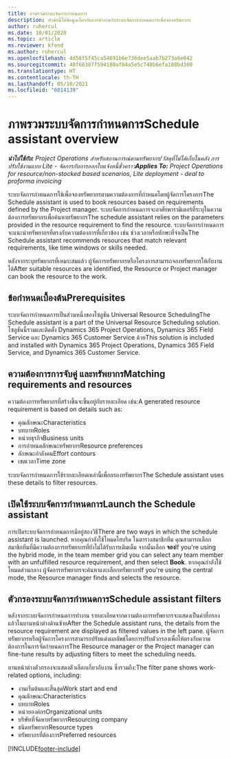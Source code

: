 ```yaml
---
title: ภาพรวมระบบจัดการกำหนดการ
description: หัวข้อนี้ให้ข้อมูลเกี่ยวกับการทำงานกับระบบจัดการกำหนดการเพื่อจองทรัพยากร
author: ruhercul
ms.date: 10/01/2020
ms.topic: article
ms.reviewer: kfend
ms.author: ruhercul
ms.openlocfilehash: 4d58f5f45ca54691b6e736dee5aab7b273a8e042
ms.sourcegitcommit: 40f68387f594180af64a5e5c748b6efa188bd300
ms.translationtype: HT
ms.contentlocale: th-TH
ms.lasthandoff: 05/10/2021
ms.locfileid: "6014139"
---
```

# <a name="schedule-assistant-overview"></a><span data-ttu-id="2b0df-103">ภาพรวมระบบจัดการกำหนดการ</span><span class="sxs-lookup"><span data-stu-id="2b0df-103">Schedule assistant overview</span></span>

<span data-ttu-id="2b0df-104">_**นำไปใช้กับ:** Project Operations สำหรับสถานการณ์ตามทรัพยากร/วัสดุที่ไม่ได้เก็บในคลัง การปรับใช้งานแบบ Lite - จัดการกับการออกใบแจ้งหนี้ชั่วคราว_</span><span class="sxs-lookup"><span data-stu-id="2b0df-104">_**Applies To:** Project Operations for resource/non-stocked based scenarios, Lite deployment - deal to proforma invoicing_</span></span>

<span data-ttu-id="2b0df-105">ระบบจัดการกำหนดการใช้เพื่อจองทรัพยากรตามความต้องการที่กำหนดโดยผู้จัดการโครงการ</span><span class="sxs-lookup"><span data-stu-id="2b0df-105">The Schedule assistant is used to book resources based on requirements defined by the Project manager.</span></span> <span data-ttu-id="2b0df-106">ระบบจัดการกำหนดการจะอาศัยพารามิเตอร์ที่ระบุในความต้องการทรัพยากรเพื่อค้นหาทรัพยากร</span><span class="sxs-lookup"><span data-stu-id="2b0df-106">The schedule assistant relies on the parameters provided in the resource requirement to find the resource.</span></span> <span data-ttu-id="2b0df-107">ระบบจัดการกำหนดการจะแนะนำทรัพยากรที่ตรงกับความต้องการที่เกี่ยวข้อง เช่น ช่วงเวลาหรือทักษะที่จำเป็น</span><span class="sxs-lookup"><span data-stu-id="2b0df-107">The Schedule assistant recommends resources that match relevant requirements, like time windows or skills needed.</span></span>

<span data-ttu-id="2b0df-108">หลังจากระบุทรัพยากรที่เหมาะสมแล้ว ผู้จัดการทรัพยากรหรือโครงการสามารถจองทรัพยากรให้กับงานได้</span><span class="sxs-lookup"><span data-stu-id="2b0df-108">After suitable resources are identified, the Resource or Project manager can book the resource to the work.</span></span>

## <a name="prerequisites"></a><span data-ttu-id="2b0df-109">ข้อกำหนดเบื้องต้น</span><span class="sxs-lookup"><span data-stu-id="2b0df-109">Prerequisites</span></span>

<span data-ttu-id="2b0df-110">ระบบจัดการกำหนดการเป็นส่วนหนึ่งของโซลูชัน Universal Resource Scheduling</span><span class="sxs-lookup"><span data-stu-id="2b0df-110">The Schedule assistant is a part of the Universal Resource Scheduling solution.</span></span> <span data-ttu-id="2b0df-111">โซลูชันนี้รวมและติดตั้ง Dynamics 365 Project Operations, Dynamics 365 Field Service และ Dynamics 365 Customer Service ด้วย</span><span class="sxs-lookup"><span data-stu-id="2b0df-111">This solution is included and installed with Dynamics 365 Project Operations, Dynamics 365 Field Service, and Dynamics 365 Customer Service.</span></span>

## <a name="matching-requirements-and-resources"></a><span data-ttu-id="2b0df-112">ความต้องการการจับคู่ และทรัพยากร</span><span class="sxs-lookup"><span data-stu-id="2b0df-112">Matching requirements and resources</span></span>

<span data-ttu-id="2b0df-113">ความต้องการทรัพยากรที่สร้างขึ้นจะขึ้นอยู่กับรายละเอียด เช่น:</span><span class="sxs-lookup"><span data-stu-id="2b0df-113">A generated resource requirement is based on details such as:</span></span>

-   <span data-ttu-id="2b0df-114">คุณลักษณะ</span><span class="sxs-lookup"><span data-stu-id="2b0df-114">Characteristics</span></span>
-   <span data-ttu-id="2b0df-115">บทบาท</span><span class="sxs-lookup"><span data-stu-id="2b0df-115">Roles</span></span>
-   <span data-ttu-id="2b0df-116">หน่วยธุรกิจ</span><span class="sxs-lookup"><span data-stu-id="2b0df-116">Business units</span></span>
-   <span data-ttu-id="2b0df-117">การกำหนดลักษณะทรัพยากร</span><span class="sxs-lookup"><span data-stu-id="2b0df-117">Resource preferences</span></span>
-   <span data-ttu-id="2b0df-118">ลักษณะกำลังคน</span><span class="sxs-lookup"><span data-stu-id="2b0df-118">Effort contours</span></span>
-   <span data-ttu-id="2b0df-119">เขตเวลา</span><span class="sxs-lookup"><span data-stu-id="2b0df-119">Time zone</span></span>

<span data-ttu-id="2b0df-120">ระบบจัดการกำหนดการใช้รายละเอียดเหล่านี้เพื่อกรองทรัพยากร</span><span class="sxs-lookup"><span data-stu-id="2b0df-120">The Schedule assistant uses these details to filter resources.</span></span>

## <a name="launch-the-schedule-assistant"></a><span data-ttu-id="2b0df-121">เปิดใช้ระบบจัดการกำหนดการ</span><span class="sxs-lookup"><span data-stu-id="2b0df-121">Launch the Schedule assistant</span></span>

<span data-ttu-id="2b0df-122">การเปิดระบบจัดการกำหนดการมีอยู่สองวิธี</span><span class="sxs-lookup"><span data-stu-id="2b0df-122">There are two ways in which the schedule assistant is launched.</span></span> <span data-ttu-id="2b0df-123">หากคุณกำลังใช้โหมดไฮบริด ในตารางสมาชิกทีม คุณสามารถเลือกสมาชิกทีมที่มีความต้องการทรัพยากรที่ยังไม่ได้รับการเติมเต็ม จากนั้นเลือก **จอง**</span><span class="sxs-lookup"><span data-stu-id="2b0df-123">If you're using the hybrid mode, in the team member grid you can select any team member with an unfulfilled resource requirement, and then select **Book**.</span></span> <span data-ttu-id="2b0df-124">หากคุณกำลังใช้โหมดส่วนกลาง ผู้จัดการทรัพยากรจะค้นหาและเลือกทรัพยากร</span><span class="sxs-lookup"><span data-stu-id="2b0df-124">If you're using the central mode, the Resource manager finds and selects the resource.</span></span>

## <a name="schedule-assistant-filters"></a><span data-ttu-id="2b0df-125">ตัวกรองระบบจัดการกำหนดการ</span><span class="sxs-lookup"><span data-stu-id="2b0df-125">Schedule assistant filters</span></span>

<span data-ttu-id="2b0df-126">หลังจากระบบจัดการกำหนดการทำงาน รายละเอียดจากความต้องการทรัพยากรจะแสดงเป็นค่าที่กรองแล้วในบานหน้าต่างด้านซ้าย</span><span class="sxs-lookup"><span data-stu-id="2b0df-126">After the Schedule assistant runs, the details from the resource requirement are displayed as filtered values in the left pane.</span></span> <span data-ttu-id="2b0df-127">ผู้จัดการทรัพยากรหรือผู้จัดการโครงการสามารถปรับแต่งผลลัพธ์โดยการปรับตัวกรองเพื่อให้ตรงกับความต้องการในการจัดกำหนดการ</span><span class="sxs-lookup"><span data-stu-id="2b0df-127">The Resource manager or the Project manager can fine-tune results by adjusting filters to meet the scheduling needs.</span></span>

<span data-ttu-id="2b0df-128">บานหน้าต่างตัวกรองจะแสดงตัวเลือกเกี่ยวกับงาน ซึ่งรวมถึง:</span><span class="sxs-lookup"><span data-stu-id="2b0df-128">The filter pane shows work-related options, including:</span></span>

-   <span data-ttu-id="2b0df-129">งานเริ่มต้นและสิ้นสุด</span><span class="sxs-lookup"><span data-stu-id="2b0df-129">Work start and end</span></span>
-   <span data-ttu-id="2b0df-130">คุณลักษณะ</span><span class="sxs-lookup"><span data-stu-id="2b0df-130">Characteristics</span></span>
-   <span data-ttu-id="2b0df-131">บทบาท</span><span class="sxs-lookup"><span data-stu-id="2b0df-131">Roles</span></span>
-   <span data-ttu-id="2b0df-132">หน่วยองค์กร</span><span class="sxs-lookup"><span data-stu-id="2b0df-132">Organizational units</span></span>
-   <span data-ttu-id="2b0df-133">บริษัทที่จัดหาทรัพยากร</span><span class="sxs-lookup"><span data-stu-id="2b0df-133">Resourcing company</span></span>
-   <span data-ttu-id="2b0df-134">ชนิดทรัพยากร</span><span class="sxs-lookup"><span data-stu-id="2b0df-134">Resource types</span></span>
-   <span data-ttu-id="2b0df-135">ทรัพยากรที่ต้องการ</span><span class="sxs-lookup"><span data-stu-id="2b0df-135">Preferred resources</span></span>


[!INCLUDE[footer-include](../includes/footer-banner.md)]
